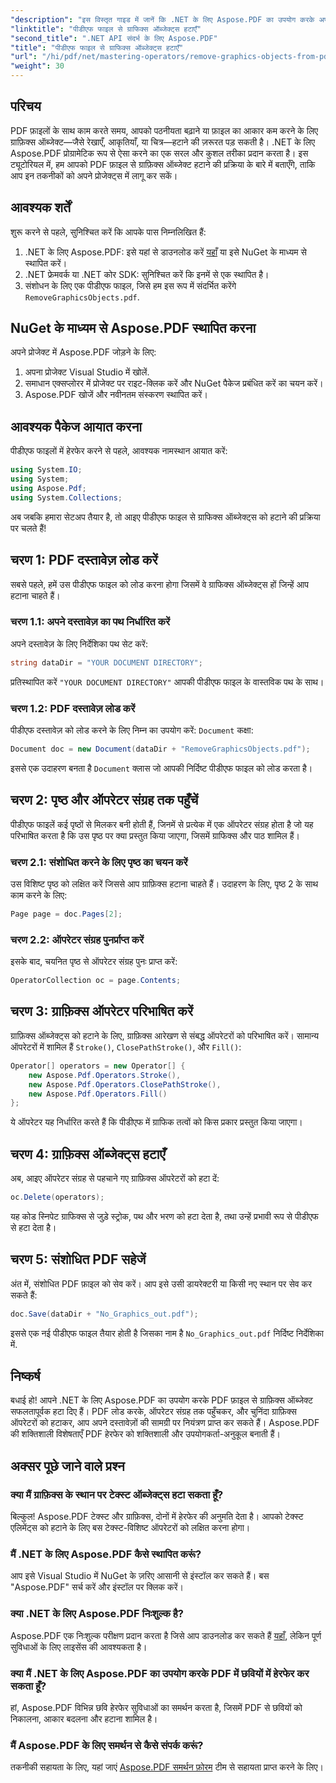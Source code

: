 ```yaml
---
"description": "इस विस्तृत गाइड में जानें कि .NET के लिए Aspose.PDF का उपयोग करके अपनी PDF फ़ाइलों से अवांछित ग्राफ़िक्स ऑब्जेक्ट्स को कुशलतापूर्वक कैसे हटाया जाए। चाहे आप दस्तावेज़ की पठनीयता बढ़ाना चाहते हों या फ़ाइल का आकार कम करना चाहते हों।"
"linktitle": "पीडीएफ फाइल से ग्राफिक्स ऑब्जेक्ट्स हटाएँ"
"second_title": ".NET API संदर्भ के लिए Aspose.PDF"
"title": "पीडीएफ फाइल से ग्राफिक्स ऑब्जेक्ट्स हटाएँ"
"url": "/hi/pdf/net/mastering-operators/remove-graphics-objects-from-pdf-file/"
"weight": 30
---
```


## परिचय

PDF फ़ाइलों के साथ काम करते समय, आपको पठनीयता बढ़ाने या फ़ाइल का आकार कम करने के लिए ग्राफ़िक्स ऑब्जेक्ट—जैसे रेखाएँ, आकृतियाँ, या चित्र—हटाने की ज़रूरत पड़ सकती है। .NET के लिए Aspose.PDF प्रोग्रामेटिक रूप से ऐसा करने का एक सरल और कुशल तरीका प्रदान करता है। इस ट्यूटोरियल में, हम आपको PDF फ़ाइल से ग्राफ़िक्स ऑब्जेक्ट हटाने की प्रक्रिया के बारे में बताएँगे, ताकि आप इन तकनीकों को अपने प्रोजेक्ट्स में लागू कर सकें।

## आवश्यक शर्तें

शुरू करने से पहले, सुनिश्चित करें कि आपके पास निम्नलिखित हैं:

1. .NET के लिए Aspose.PDF: इसे यहां से डाउनलोड करें [यहाँ](https://releases.aspose.com/pdf/net/) या इसे NuGet के माध्यम से स्थापित करें।
2. .NET फ्रेमवर्क या .NET कोर SDK: सुनिश्चित करें कि इनमें से एक स्थापित है।
3. संशोधन के लिए एक पीडीएफ फाइल, जिसे हम इस रूप में संदर्भित करेंगे `RemoveGraphicsObjects.pdf`.

## NuGet के माध्यम से Aspose.PDF स्थापित करना

अपने प्रोजेक्ट में Aspose.PDF जोड़ने के लिए:

1. अपना प्रोजेक्ट Visual Studio में खोलें.
2. समाधान एक्सप्लोरर में प्रोजेक्ट पर राइट-क्लिक करें और NuGet पैकेज प्रबंधित करें का चयन करें।
3. Aspose.PDF खोजें और नवीनतम संस्करण स्थापित करें।

## आवश्यक पैकेज आयात करना

पीडीएफ फाइलों में हेरफेर करने से पहले, आवश्यक नामस्थान आयात करें:

```csharp
using System.IO;
using System;
using Aspose.Pdf;
using System.Collections;
```

अब जबकि हमारा सेटअप तैयार है, तो आइए पीडीएफ फाइल से ग्राफिक्स ऑब्जेक्ट्स को हटाने की प्रक्रिया पर चलते हैं!

## चरण 1: PDF दस्तावेज़ लोड करें

सबसे पहले, हमें उस पीडीएफ फाइल को लोड करना होगा जिसमें वे ग्राफिक्स ऑब्जेक्ट्स हों जिन्हें आप हटाना चाहते हैं।

### चरण 1.1: अपने दस्तावेज़ का पथ निर्धारित करें

अपने दस्तावेज़ के लिए निर्देशिका पथ सेट करें:

```csharp
string dataDir = "YOUR DOCUMENT DIRECTORY";
```

प्रतिस्थापित करें `"YOUR DOCUMENT DIRECTORY"` आपकी पीडीएफ फाइल के वास्तविक पथ के साथ।

### चरण 1.2: PDF दस्तावेज़ लोड करें

पीडीएफ दस्तावेज़ को लोड करने के लिए निम्न का उपयोग करें: `Document` कक्षा:

```csharp
Document doc = new Document(dataDir + "RemoveGraphicsObjects.pdf");
```

इससे एक उदाहरण बनता है `Document` क्लास जो आपकी निर्दिष्ट पीडीएफ फाइल को लोड करता है।

## चरण 2: पृष्ठ और ऑपरेटर संग्रह तक पहुँचें

पीडीएफ फाइलें कई पृष्ठों से मिलकर बनी होती हैं, जिनमें से प्रत्येक में एक ऑपरेटर संग्रह होता है जो यह परिभाषित करता है कि उस पृष्ठ पर क्या प्रस्तुत किया जाएगा, जिसमें ग्राफिक्स और पाठ शामिल हैं।

### चरण 2.1: संशोधित करने के लिए पृष्ठ का चयन करें

उस विशिष्ट पृष्ठ को लक्षित करें जिससे आप ग्राफ़िक्स हटाना चाहते हैं। उदाहरण के लिए, पृष्ठ 2 के साथ काम करने के लिए:

```csharp
Page page = doc.Pages[2];
```

### चरण 2.2: ऑपरेटर संग्रह पुनर्प्राप्त करें

इसके बाद, चयनित पृष्ठ से ऑपरेटर संग्रह पुनः प्राप्त करें:

```csharp
OperatorCollection oc = page.Contents;
```

## चरण 3: ग्राफ़िक्स ऑपरेटर परिभाषित करें

ग्राफ़िक्स ऑब्जेक्ट्स को हटाने के लिए, ग्राफ़िक्स आरेखण से संबद्ध ऑपरेटरों को परिभाषित करें। सामान्य ऑपरेटरों में शामिल हैं `Stroke()`, `ClosePathStroke()`, और `Fill()`:

```csharp
Operator[] operators = new Operator[] {
    new Aspose.Pdf.Operators.Stroke(),
    new Aspose.Pdf.Operators.ClosePathStroke(),
    new Aspose.Pdf.Operators.Fill()
};
```

ये ऑपरेटर यह निर्धारित करते हैं कि पीडीएफ में ग्राफिक तत्वों को किस प्रकार प्रस्तुत किया जाएगा।

## चरण 4: ग्राफ़िक्स ऑब्जेक्ट्स हटाएँ

अब, आइए ऑपरेटर संग्रह से पहचाने गए ग्राफ़िक्स ऑपरेटरों को हटा दें:

```csharp
oc.Delete(operators);
```

यह कोड स्निपेट ग्राफिक्स से जुड़े स्ट्रोक, पथ और भरण को हटा देता है, तथा उन्हें प्रभावी रूप से पीडीएफ से हटा देता है।

## चरण 5: संशोधित PDF सहेजें

अंत में, संशोधित PDF फ़ाइल को सेव करें। आप इसे उसी डायरेक्टरी या किसी नए स्थान पर सेव कर सकते हैं:

```csharp
doc.Save(dataDir + "No_Graphics_out.pdf");
```

इससे एक नई पीडीएफ फाइल तैयार होती है जिसका नाम है `No_Graphics_out.pdf` निर्दिष्ट निर्देशिका में.

## निष्कर्ष

बधाई हो! आपने .NET के लिए Aspose.PDF का उपयोग करके PDF फ़ाइल से ग्राफ़िक्स ऑब्जेक्ट सफलतापूर्वक हटा दिए हैं। PDF लोड करके, ऑपरेटर संग्रह तक पहुँचकर, और चुनिंदा ग्राफ़िक्स ऑपरेटरों को हटाकर, आप अपने दस्तावेज़ों की सामग्री पर नियंत्रण प्राप्त कर सकते हैं। Aspose.PDF की शक्तिशाली विशेषताएँ PDF हेरफेर को शक्तिशाली और उपयोगकर्ता-अनुकूल बनाती हैं।

## अक्सर पूछे जाने वाले प्रश्न

### क्या मैं ग्राफ़िक्स के स्थान पर टेक्स्ट ऑब्जेक्ट्स हटा सकता हूँ?

बिल्कुल! Aspose.PDF टेक्स्ट और ग्राफ़िक्स, दोनों में हेरफेर की अनुमति देता है। आपको टेक्स्ट एलिमेंट्स को हटाने के लिए बस टेक्स्ट-विशिष्ट ऑपरेटरों को लक्षित करना होगा।

### मैं .NET के लिए Aspose.PDF कैसे स्थापित करूं?

आप इसे Visual Studio में NuGet के ज़रिए आसानी से इंस्टॉल कर सकते हैं। बस "Aspose.PDF" सर्च करें और इंस्टॉल पर क्लिक करें।

### क्या .NET के लिए Aspose.PDF निःशुल्क है?

Aspose.PDF एक निःशुल्क परीक्षण प्रदान करता है जिसे आप डाउनलोड कर सकते हैं [यहाँ](https://releases.aspose.com/), लेकिन पूर्ण सुविधाओं के लिए लाइसेंस की आवश्यकता है।

### क्या मैं .NET के लिए Aspose.PDF का उपयोग करके PDF में छवियों में हेरफेर कर सकता हूँ?

हां, Aspose.PDF विभिन्न छवि हेरफेर सुविधाओं का समर्थन करता है, जिसमें PDF से छवियों को निकालना, आकार बदलना और हटाना शामिल है।

### मैं Aspose.PDF के लिए समर्थन से कैसे संपर्क करूं?

तकनीकी सहायता के लिए, यहां जाएं [Aspose.PDF समर्थन फ़ोरम](https://forum.aspose.com/c/pdf/10) टीम से सहायता प्राप्त करने के लिए।